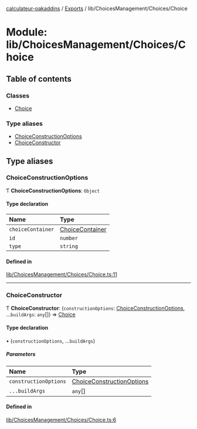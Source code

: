 [calculateur-oakaddins](../README.md) / [Exports](../modules.md) / lib/ChoicesManagement/Choices/Choice

# Module: lib/ChoicesManagement/Choices/Choice

## Table of contents

### Classes

- [Choice](../classes/lib_choicesmanagement_choices_choice.choice.md)

### Type aliases

- [ChoiceConstructionOptions](lib_choicesmanagement_choices_choice.md#choiceconstructionoptions)
- [ChoiceConstructor](lib_choicesmanagement_choices_choice.md#choiceconstructor)

## Type aliases

### ChoiceConstructionOptions

Ƭ **ChoiceConstructionOptions**: `Object`

#### Type declaration

| Name | Type |
| :------ | :------ |
| `choiceContainer` | [ChoiceContainer](../classes/lib_choicesmanagement_choices_choicecontainer.choicecontainer.md) |
| `id` | `number` |
| `type` | `string` |

#### Defined in

[lib/ChoicesManagement/Choices/Choice.ts:11](https://github.com/P0ulpy/Configurateur-OakAddins/blob/cc0811b/src/lib/ChoicesManagement/Choices/Choice.ts#L11)

___

### ChoiceConstructor

Ƭ **ChoiceConstructor**: (`constructionOptions`: [ChoiceConstructionOptions](lib_choicesmanagement_choices_choice.md#choiceconstructionoptions), ...`buildArgs`: `any`[]) => [Choice](../classes/lib_choicesmanagement_choices_choice.choice.md)

#### Type declaration

• (`constructionOptions`, ...`buildArgs`)

##### Parameters

| Name | Type |
| :------ | :------ |
| `constructionOptions` | [ChoiceConstructionOptions](lib_choicesmanagement_choices_choice.md#choiceconstructionoptions) |
| `...buildArgs` | `any`[] |

#### Defined in

[lib/ChoicesManagement/Choices/Choice.ts:6](https://github.com/P0ulpy/Configurateur-OakAddins/blob/cc0811b/src/lib/ChoicesManagement/Choices/Choice.ts#L6)
